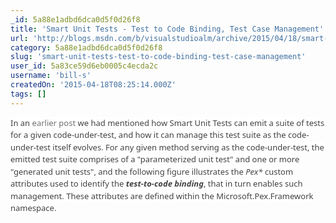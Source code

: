 ```yaml
---
_id: 5a88e1adbd6dca0d5f0d26f8
title: 'Smart Unit Tests - Test to Code Binding, Test Case Management'
url: 'http://blogs.msdn.com/b/visualstudioalm/archive/2015/04/18/smart-unit-tests-test-to-code-binding-test-case-management.aspx'
category: 5a88e1adbd6dca0d5f0d26f8
slug: 'smart-unit-tests-test-to-code-binding-test-case-management'
user_id: 5a83ce59d6eb0005c4ecda2c
username: 'bill-s'
createdOn: '2015-04-18T08:25:14.000Z'
tags: []
---
```


<span style="font: 13px/19.5px 'Segoe UI', 'Lucida Grande', Verdana, Arial, Helvetica, sans-serif;text-align: left;color: #424242;text-indent: 0px;letter-spacing: normal;float: none;background-color: #ffffff">In an<span class="Apple-converted-space"> </span></span><a style="font: 13px/19.5px 'Segoe UI', 'Lucida Grande', Verdana, Arial, Helvetica, sans-serif;text-align: left;color: #707070;text-indent: 0px;letter-spacing: normal;text-decoration: none;background-color: #ffffff" href="http://blogs.msdn.com/b/visualstudioalm/archive/2014/11/19/introducing-smart-unit-tests.aspx">earlier post</a><span style="font: 13px/19.5px 'Segoe UI', 'Lucida Grande', Verdana, Arial, Helvetica, sans-serif;text-align: left;color: #424242;text-indent: 0px;letter-spacing: normal;float: none;background-color: #ffffff"><span class="Apple-converted-space"> </span>we had mentioned how Smart Unit Tests can emit a suite of tests for a given code-under-test, and how it can manage this test suite as the code-under-test itself evolves. For any given method serving as the code-under-test, the emitted test suite comprises of a "parameterized unit test" and one or more "generated unit tests", and the following figure illustrates the<span class="Apple-converted-space"> </span></span><em style="text-align: left;color: #424242;line-height: 19.5px;text-indent: 0px;letter-spacing: normal;font-family: 'Segoe UI', 'Lucida Grande', Verdana, Arial, Helvetica, sans-serif;font-size: 13px;font-variant: normal;font-weight: normal;background-color: #ffffff">Pex*</em><span style="font: 13px/19.5px 'Segoe UI', 'Lucida Grande', Verdana, Arial, Helvetica, sans-serif;text-align: left;color: #424242;text-indent: 0px;letter-spacing: normal;float: none;background-color: #ffffff"><span class="Apple-converted-space"> </span>custom attributes used to identify the<span class="Apple-converted-space"> </span></span><strong style="text-align: left;color: #424242;line-height: 19.5px;text-indent: 0px;letter-spacing: normal;font-family: 'Segoe UI', 'Lucida Grande', Verdana, Arial, Helvetica, sans-serif;font-size: 13px;font-style: normal;font-variant: normal;background-color: #ffffff"><em>test-to-code binding</em></strong><span style="font: 13px/19.5px 'Segoe UI', 'Lucida Grande', Verdana, Arial, Helvetica, sans-serif;text-align: left;color: #424242;text-indent: 0px;letter-spacing: normal;float: none;background-color: #ffffff">, that in turn enables such management. These attributes are defined within the Microsoft.Pex.Framework namespace.</span>
